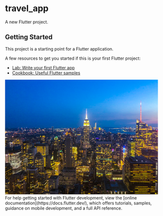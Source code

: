 # travel_app

A new Flutter project.

## Getting Started

This project is a starting point for a Flutter application.

A few resources to get you started if this is your first Flutter project:

- [Lab: Write your first Flutter app](https://docs.flutter.dev/get-started/codelab)
- [Cookbook: Useful Flutter samples](https://docs.flutter.dev/cookbook)
<img src="https://github.com/SanjarbekFayzullayev/TravelApp/blob/master/assets/image/aqsh.jpg">
For help getting started with Flutter development, view the
[online documentation](https://docs.flutter.dev/), which offers tutorials,
samples, guidance on mobile development, and a full API reference.
